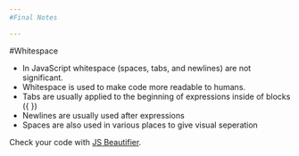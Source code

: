 ```yaml
---
#Final Notes

---
```

#Whitespace

- In JavaScript whitespace (spaces, tabs, and newlines) are not significant.
- Whitespace is used to make code more readable to humans. 
- Tabs are usually applied to the beginning of expressions inside of blocks ({ })
- Newlines are usually used after expressions
- Spaces are also used in various places to give visual seperation

Check your code with [JS Beautifier](http://jsbeautifier.org/).
